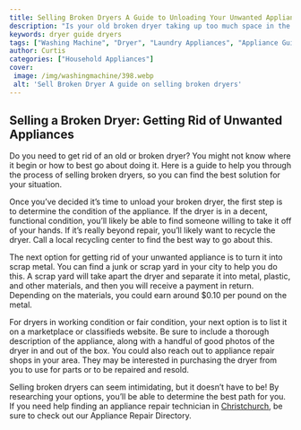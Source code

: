```yaml
---
title: Selling Broken Dryers A Guide to Unloading Your Unwanted Appliance
description: "Is your old broken dryer taking up too much space in the garage Get rid of it the smart way with this guide to selling an unwanted appliance Find out the best ways to sell broken dryers and maximize your profits"
keywords: dryer guide dryers
tags: ["Washing Machine", "Dryer", "Laundry Appliances", "Appliance Guide"]
author: Curtis
categories: ["Household Appliances"]
cover: 
 image: /img/washingmachine/398.webp
 alt: 'Sell Broken Dryer A guide on selling broken dryers'
---
```

## Selling a Broken Dryer: Getting Rid of Unwanted Appliances
Do you need to get rid of an old or broken dryer? You might not know where it begin or how to best go about doing it. Here is a guide to help you through the process of selling broken dryers, so you can find the best solution for your situation.

Once you’ve decided it’s time to unload your broken dryer, the first step is to determine the condition of the appliance. If the dryer is in a decent, functional condition, you’ll likely be able to find someone willing to take it off of your hands. If it’s really beyond repair, you’ll likely want to recycle the dryer. Call a local recycling center to find the best way to go about this.

The next option for getting rid of your unwanted appliance is to turn it into scrap metal. You can find a junk or scrap yard in your city to help you do this. A scrap yard will take apart the dryer and separate it into metal, plastic, and other materials, and then you will receive a payment in return. Depending on the materials, you could earn around $0.10 per pound on the metal.

For dryers in working condition or fair condition, your next option is to list it on a marketplace or classifieds website. Be sure to include a thorough description of the appliance, along with a handful of good photos of the dryer in and out of the box. You could also reach out to appliance repair shops in your area. They may be interested in purchasing the dryer from you to use for parts or to be repaired and resold.

Selling broken dryers can seem intimidating, but it doesn’t have to be! By researching your options, you’ll be able to determine the best path for you. If you need help finding an appliance repair technician in [Christchurch](./pages/appliance-repair-technicians/new-zealand/christchurch), be sure to check out our Appliance Repair Directory.
